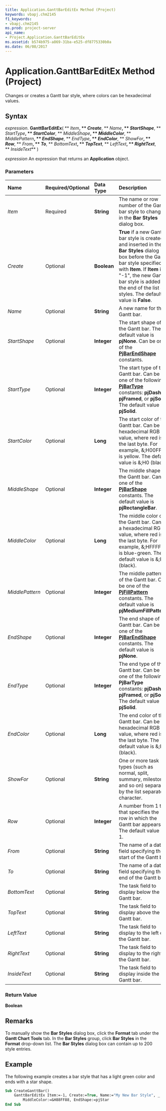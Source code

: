```yaml
---
title: Application.GanttBarEditEx Method (Project)
keywords: vbapj.chm2145
f1_keywords:
- vbapj.chm2145
ms.prod: project-server
api_name:
- Project.Application.GanttBarEditEx
ms.assetid: b574b975-a869-31ba-e525-df8775330b0a
ms.date: 06/08/2017
---
```



# Application.GanttBarEditEx Method (Project)

Changes or creates a Gantt bar style, where colors can be hexadecimal values.


## Syntax

 _expression_. **GanttBarEditEx**( ** _Item_**, ** _Create_**, ** _Name_**, ** _StartShape_**, ** _StartType_**, ** _StartColor_**, ** _MiddleShape_**, ** _MiddleColor_**, ** _MiddlePattern_**, ** _EndShape_**, ** _EndType_**, ** _EndColor_**, ** _ShowFor_**, ** _Row_**, ** _From_**, ** _To_**, ** _BottomText_**, ** _TopText_**, ** _LeftText_**, ** _RightText_**, ** _InsideText_** )

 _expression_ An expression that returns an **Application** object.


### Parameters



|**Name**|**Required/Optional**|**Data Type**|**Description**|
|:-----|:-----|:-----|:-----|
| _Item_|Required|**String**|The name or row number of the Gantt bar style to change in the  **Bar Styles** dialog box.|
| _Create_|Optional|**Boolean**|**True** if a new Gantt bar style is created and inserted in the **Bar Styles** dialog box before the Gantt bar style specified with **Item**. If **Item** is "-1", the new Gantt bar style is added to the end of the list of styles. The default value is **False**.|
| _Name_|Optional|**String**|A new name for the Gantt bar.|
| _StartShape_|Optional|**Integer**|The start shape of the Gantt bar. The default value is  **pjNone**. Can be one of the **[PjBarEndShape](pjbarendshape-enumeration-project.md)** constants.|
| _StartType_|Optional|**Integer**|The start type of the Gantt bar. Can be one of the following  **[PjBarType](pjbartype-enumeration-project.md)** constants: **pjDashed**, **pjFramed**, or **pjSolid**. The default value is **pjSolid**.|
| _StartColor_|Optional|**Long**|The start color of the Gantt bar. Can be a hexadecimal RGB value, where red is the last byte. For example, &;H00FFFF is yellow. The default value is &;H0 (black). |
| _MiddleShape_|Optional|**Integer**|The middle shape of the Gantt bar. Can be one of the  **[PjBarShape](pjbarshape-enumeration-project.md)** constants. The default value is **pjRectangleBar**.|
| _MiddleColor_|Optional|**Long**|The middle color of the Gantt bar. Can be a hexadecimal RGB value, where red is the last byte. For example, &;HFFFF00 is blue-green. The default value is &;H0 (black).|
| _MiddlePattern_|Optional|**Integer**|The middle pattern of the Gantt bar. Can be one of the  **[PjFillPattern](pjfillpattern-enumeration-project.md)** constants. The default value is **pjMediumFillPattern**.|
| _EndShape_|Optional|**Integer**|The end shape of the Gantt bar. Can be one of the  **[PjBarEndShape](pjbarendshape-enumeration-project.md)** constants. The default value is **pjNone**.|
| _EndType_|Optional|**Integer**|The end type of the Gantt bar. Can be one of the following  **PjBarType** constants: **pjDashed**, **pjFramed**, or **pjSolid**. The default value is **pjSolid**.|
| _EndColor_|Optional|**Long**|The end color of the Gantt bar. Can be a hexadecimal RGB value, where red is the last byte. The default value is &;H0 (black).|
| _ShowFor_|Optional|**String**|One or more task types (such as normal, split, summary, milestone, and so on) separated by the list separator character.|
| _Row_|Optional|**Integer**|A number from 1 to 4 that specifies the row in which the Gantt bar appears. The default value is 1.|
| _From_|Optional|**String**|The name of a date field specifying the start of the Gantt bar.|
| _To_|Optional|**String**|The name of a date field specifying the end of the Gantt bar.|
| _BottomText_|Optional|**String**|The task field to display below the Gantt bar.|
| _TopText_|Optional|**String**|The task field to display above the Gantt bar.|
| _LeftText_|Optional|**String**|The task field to display to the left of the Gantt bar.|
| _RightText_|Optional|**String**|The task field to display to the right of the Gantt bar.|
| _InsideText_|Optional|**String**|The task field to display inside the Gantt bar.|

### Return Value

 **Boolean**


## Remarks

To manually show the  **Bar Styles** dialog box, click the **Format** tab under the **Gantt Chart Tools** tab. In the **Bar Styles** group, click **Bar Styles** in the **Format** drop-down list. The **Bar Styles** dialog box can contain up to 200 style entries.


## Example

The following example creates a bar style that has a light green color and ends with a star shape.


```vb
Sub CreateGanttBar() 
    GanttBarEditEx Item:=-1, Create:=True, Name:="My New Bar Style", _
        MiddleColor:=&H88FF88, EndShape:=pjStar 
End Sub
```


